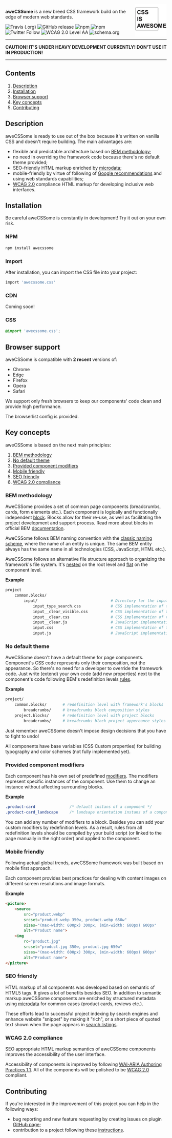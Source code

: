 <img width="100" height="100" src="logo.jpg" alt="aweCSSome logo" align="right">

**aweCSSome** is a new breed CSS framework build on the edge of modern web standards.

![Travis (.org)](https://img.shields.io/travis/lovata/aweCSSome.svg?style=flat-square) ![GitHub release](https://img.shields.io/github/release/lovata/awecssome.svg) ![npm](https://img.shields.io/npm/v/awecssome.svg)  ![npm](https://img.shields.io/npm/dt/awecssome.svg?style=flat-square) ![Twitter Follow](https://img.shields.io/twitter/follow/awecssome.svg?label=Follow&style=flat-square) ![WCAG 2.0 Level AA](https://img.shields.io/badge/WCAG_2.0-Level_AA-brightgreen.svg) ![schema.org](https://img.shields.io/badge/microdata-schema.org-brightgreen.svg)

---

**CAUTION! IT'S UNDER HEAVY DEVELOPMENT CURRENTLY! DON'T USE IT IN PRODUCTION!**

---

## Contents

1. [Description](#Description)
2. [Installation](#Installation)
3. [Browser support](#Browser-support)
4. [Key concepts](#Key-concepts)
4. [Contributing](#Contributing)

## Description

aweCSSome is ready to use out of the box because it's written on vanilla CSS and doesn't require building. The main advantages are:

- flexible and predictable architecture based on [BEM methodology](https://en.bem.info/methodology);
- no need in overriding the framework code because there's no default theme provided;
- SEO-friendly HTML markup enriched by [microdata](https://schema.org);
- mobile-friendly by virtue of following of [Google recommendations](https://developers.google.com/search/mobile-sites) and using web standards capabilities;
- [WCAG 2.0](https://www.w3.org/TR/WCAG20) compliance HTML markup for developing inclusive web interfaces.

## Installation

Be careful aweCSSome is constantly in development! Try it out on your own risk.

### NPM

```sh
npm install awecssome
```

### Import
After installation, you can import the CSS file into your project:

```sh
import 'awecssome.css'
```

### CDN

Coming soon!

### CSS

```css
@import 'awecssome.css';
```

## Browser support

aweCSSome is compatible with **2 recent** versions of:

* Chrome
* Edge
* Firefox
* Opera
* Safari

We support only fresh browsers to keep our components' code clean and provide high performance.

The browserlist config is provided.

## Key concepts

aweCSSome is based on the next main principles:

1. [BEM methodology](#BEM-methodology)
2. [No default theme](#No-default-theme)
3. [Provided component modifiers](#Provided-component-modifiers)
4. [Mobile friendly](#Mobile-friendly)
5. [SEO friendly](#SEO-friendly)
6. [WCAG 2.0 compliance](#WCAG-2.0-compliance)

### BEM methodology

AweCSSome provides a set of common page components (breadcrumbs, cards, form elements etc.). Each component is logically and functionally independent [block](https://en.bem.info/methodology/key-concepts/#block). Blocks allow for their re-use, as well as facilitating the project development and support process. Read more about blocks in official BEM [documentation](https://en.bem.info/methodology/key-concepts/#block-features).

AweCSSome follows BEM naming convention with the [classic naming scheme](https://en.bem.info/methodology/naming-convention/#naming-rules), where the name of an entity is unique. The same BEM entity always has the same name in all technologies (CSS, JavaScript, HTML etc.). 

AweCSSome follows an alternative file structure approach to organizing the framework's file system. It's [nested](https://en.bem.info/methodology/filestructure/#nested) on the root level and [flat](https://en.bem.info/methodology/filestructure/#flat) on the component level.

**Example**

```sh
project
    common.blocks/
        input/                                # Directory for the input block 
            input_type_search.css             # CSS implementation of the input_type modifier 
            input__clear_visible.css          # CSS implementation of the input__clear_visible modifier 
            input__clear.css                  # CSS implementation of the input__clear element 
            input__clear.js                   # JavaScript implementation of the input__clear element 
            input.css                         # CSS implementation of the input block 
            input.js                          # JavaScript implementation of the input block 
```

### No default theme

AweCSSome doesn't have a default theme for page components. Component's CSS code represents only their composition, not the appearance. So there's no need for a developer to override the framework code. Just write (extend) your own code (add new properties) next to the component's code following BEM's redefinition levels [rules](https://en.bem.info/methodology/redefinition-levels).

**Example**

```sh
project/
    common.blocks/       # redefinition level with framework's blocks 
        breadcrumbs/     # breadcrumbs block composition styles
    project.blocks/      # redefinition level with project blocks 
        breadcrumbs/     # breadcrumbs block project appereance styles
```

Just remember aweCSSome doesn't impose design decisions that you have to fight to undo!

All components have base variables (CSS Custom properties) for building typography and color schemes (not fully implemented yet).

### Provided component modifiers

Each component has his own set of predefined [modifiers](https://en.bem.info/methodology/block-modification/#using-a-modifier-to-change-a-block). The modifiers represent specific instances of the component. Use them to change an instance without affecting surrounding blocks.

**Example**

```css
.product-card               /* default instans of a component */
.product-card_landscape     /* landsape orientation instans of a component */
```

You can add any number of modifiers to a block. Besides you can add your custom modifiers by redefinition levels. As a result, rules from all redefinition levels should be compiled by your build script (or linked to the page manually in the right order) and applied to the component.

### Mobile friendly

Following actual global trends, aweCSSome framework was built based on mobile first approach. 

Each component provides best practices for dealing with content images on different screen resolutions and image formats.

**Example**

```html
<picture>
    <source 
        src="product.webp"
        srcset="product.webp 350w, product.webp 650w" 
        sizes="(max-width: 600px) 300px, (min-width: 600px) 600px"
        alt="Product name">
    <img 
        rc="product.jpg"
        srcset="product.jpg 350w, product.jpg 650w" 
        sizes="(max-width: 600px) 300px, (min-width: 600px) 600px"
        alt="Product name">
</picture>
```

### SEO friendly

HTML markup of all components was developed based on semantic of HTML5 tags. It gives a lot of benefits besides SEO. In addition to semantic markup aweCSSome components are enriched by structured metadata using [microdata](https://schema.org/docs/gs.html) for common cases (product cards, reviews etc.).

These efforts lead to successful project indexing by search engines and enhance website "snippet" by making it "rich", or a short piece of quoted text shown when the page appears in [search listings](https://developers.google.com/search/docs/guides/mark-up-content).

### WCAG 2.0 compliance

SEO appropriate HTML markup semantics of aweCSSome components improves the accessibility of the user interface.

Accessibility of components is improved by following [WAI-ARIA Authoring Practices 1.1](https://www.w3.org/TR/wai-aria-practices). All of the components will be polished to be [WCAG 2.0](https://www.w3.org/TR/WCAG20) compliant.

## Contributing

If you're interested in the improvement of this project you can help in the following ways:

- bug reporting and new feature requesting by creating issues on plugin [GitHub page](https://github.com/lovata/aweCSSome/issues);
- contribution to a project following these [instructions](https://github.com/lovata/aweCSSome/blob/master/CONTRIBUTING.md).
